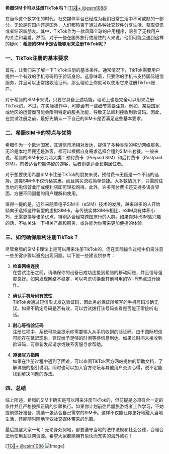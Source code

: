 **希腊SIM卡可以注册TikTok吗？**[[TG💪+ @esim1088](https://t.me/s/esim1088)]

在当今这个数字化的时代，社交媒体平台已经成为我们日常生活中不可或缺的一部分。无论是在国内还是国外，人们都热衷于通过各种社交软件分享生活、获取资讯或者结识新朋友。其中，TikTok作为一款风靡全球的应用程序，吸引了无数用户的关注和喜爱。然而，对于一些在国外旅行或居住的人来说，他们可能会遇到这样的疑问：**希腊的SIM卡是否能够用来注册TikTok呢？**

### 一、TikTok注册的基本要求

首先，让我们来了解一下TikTok注册的基本条件。通常情况下，TikTok需要用户提供一个有效的手机号码用于验证身份。这意味着，只要你的手机卡支持国际短信服务，并且可以正常接收验证码，那么理论上你就可以使用它来注册TikTok账户。

对于希腊的SIM卡来说，只要它具备上述功能，理论上也是完全可以用来注册TikTok的。不过，在实际操作中，可能会有一些细节需要注意。例如，某些国家或地区的运营商可能会限制特定的服务功能，导致无法顺利接收到验证码。因此，在尝试注册之前，最好先确认一下自己的SIM卡是否满足这些基本要求。

### 二、希腊SIM卡的特点与优势

希腊作为一个欧洲国家，其通信市场相对发达，提供了多种类型的移动网络服务。无论是本地居民还是游客，都可以根据自身需求选择合适的SIM卡套餐。一般来说，希腊的SIM卡分为两大类：预付费卡（Prepaid SIM）和后付费卡（Postpaid SIM）。前者适合短期停留的游客，后者则更适合长期居住者。

对于想要使用希腊SIM卡注册TikTok的朋友来说，预付费卡无疑是一个不错的选择。这类SIM卡不仅价格实惠，而且购买流程简单快捷。大多数情况下，只需前往当地的电信营业厅或便利店即可轻松购得。此外，许多预付费卡还支持多语言界面，方便不同国籍的用户理解和使用。

值得一提的是，近年来随着电子SIM卡（eSIM）技术的发展，越来越多的人开始倾向于选择这种新型的虚拟SIM卡。与传统实体SIM卡相比，eSIM具有体积小巧、无需更换等诸多优点，特别适合经常跨国旅行的人群。如果你对eSIM感兴趣的话，不妨关注一下相关产品和服务，或许能为你带来更加便捷的体验。

### 三、如何确保顺利注册TikTok？

尽管希腊的SIM卡理论上是可以用来注册TikTok的，但在实际操作过程中仍需注意一些关键步骤以避免出现问题。以下是一些建议供参考：

1. **检查网络连接**  
   在尝试注册之前，请确保你的设备已成功连接到希腊的移动网络，并且信号强度良好。如果发现网络不稳定，可以考虑切换至其他可用的Wi-Fi热点进行操作。

2. **确认手机号码有效性**  
   TikTok会通过短信形式发送验证码，因此务必保证所填写的手机号码准确无误。如果不确定号码是否有效，可以尝试拨打该号码查看是否能正常接听电话。

3. **耐心等待验证码**  
   注册过程中，系统可能会提示你需要输入从手机收到的验证码。由于国际短信可能存在延迟现象，建议给予足够的时间等待信息到达。如果长时间未接收到验证码，可重新发起请求或联系客服寻求帮助。

4. **遵循官方指南**  
   如果在注册过程中遇到了困难，可以查阅TikTok官方网站提供的帮助文档，了解详细的指引说明。同时也可以加入官方论坛与其他用户交流心得，说不定能找到解决问题的办法。

### 四、总结

综上所述，希腊的SIM卡确实是可以用来注册TikTok的，但前提是必须符合一定的条件并且严格按照正确的步骤执行。如果你计划前往希腊旅游或者工作学习，不妨提前做好准备，挑选一张适合自己需求的SIM卡。这样不仅能让你更好地融入当地生活，还能随时随地享受社交媒体带来的乐趣。

最后提醒大家一句：无论身处何地，都要遵守当地的法律法规和社会公德，合理合法地使用互联网资源。希望大家都能拥有愉快而充实的海外旅程！

[[TG💪+ @esim1088](https://t.me/s/esim1088) ![Image](https://i.postimg.cc/4NQfJmqS/Snipaste-2025-05-13-00-14-12.png)]